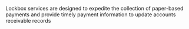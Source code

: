 Lockbox services are designed to expedite the collection of paper-based payments and provide timely payment information to update accounts receivable records